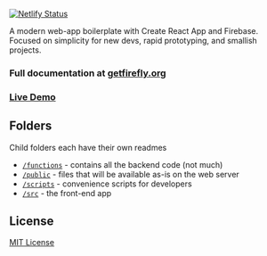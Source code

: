 [![Netlify Status](https://api.netlify.com/api/v1/badges/7185e6a7-6cbe-4c0e-b7bd-823ee8449f91/deploy-status)](https://app.netlify.com/sites/css-golf/deploys)

A modern web-app boilerplate with Create React App and Firebase. Focused on simplicity for new devs, rapid prototyping, and smallish projects.

### **Full documentation at [getfirefly.org](http://getfirefly.org)**

### **[Live Demo](https://demo.getfirefly.org)**

## Folders

Child folders each have their own readmes

- [`/functions`](https://github.com/sampl/firefly/tree/master/functions) - contains all the backend code (not much)
- [`/public`](https://github.com/sampl/firefly/tree/master/public) - files that will be available as-is on the web server
- [`/scripts`](https://github.com/sampl/firefly/tree/master/scripts) - convenience scripts for developers
- [`/src`](https://github.com/sampl/firefly/tree/master/src) - the front-end app

## License

[MIT License](https://en.wikipedia.org/wiki/MIT_License)
